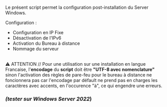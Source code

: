Le présent script permet la configuration post-installation du Server Windows.

Configuration :
- Configuration en IP Fixe
- Désactivation de l'IPv6
- Activation du Bureau à distance
- Nommage du serveur

\
⚠️ ATTENTION // Pour une utilisation sur une installation en langue Francaise, l'**encodage** du **script** doit être **"UTF-8 avec nomenclature"** sinon l'activation des règles de pare-feu pour le bureau à distance ne foncionnera pas car l'encodage par défault ne prend pas en charges les caractères avec accents, en l'occurence "à", ce qui engendre une erreurs.

### *(tester sur Windows Server 2022*)